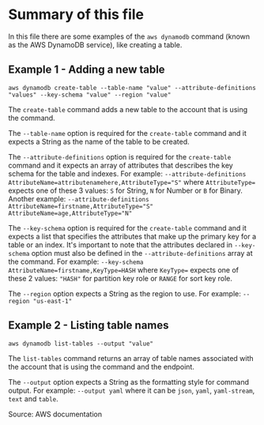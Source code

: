 # Summary of this file

In this file there are some examples of the `aws dynamodb` command (known as the AWS DynamoDB service), like creating a table.

## Example 1 - Adding a new table

`aws dynamodb create-table --table-name "value" --attribute-definitions "values" --key-schema "value" --region "value"`

The `create-table` command adds a new table to the account that is using the command.

The `--table-name` option is required for the `create-table` command and it expects a String as the name of the table to be created.

The `--attribute-definitions` option is required for the `create-table` command and it expects an array of attributes that describes the key schema for the table and indexes.
For example: `--attribute-definitions AttributeName=attributenamehere,AttributeType="S"` where `AttributeType=` expects one of these 3 values: `S` for String, `N` for Number or `B` for Binary.
Another example: `--attribute-definitions AttributeName=firstname,AttributeType="S" AttributeName=age,AttributeType="N"`

The `--key-schema` option is required for the `create-table` command and it expects a list that specifies the attributes that make up the primary key for a table or an index.
It's important to note that the attributes declared in `--key-schema` option must also be defined in the `--attribute-definitions` array at the command.
For example: `--key-schema AttributeName=firstname,KeyType=HASH` where `KeyType=` expects one of these 2 values: `"HASH"` for partition key role or `RANGE` for sort key role.

The `--region` option expects a String as the region to use.
For example: `--region "us-east-1"`

## Example 2 - Listing table names

`aws dynamodb list-tables --output "value"`

The `list-tables` command returns an array of table names associated with the account that is using the command and the endpoint.

The `--output` option expects a String as the formatting style for command output.
For example: `--output yaml` where it can be `json`, `yaml`, `yaml-stream`, `text` and `table`.

Source: AWS documentation
